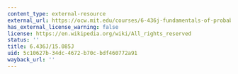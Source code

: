 ```yaml
---
content_type: external-resource
external_url: https://ocw.mit.edu/courses/6-436j-fundamentals-of-probability-fall-2018/
has_external_license_warning: false
license: https://en.wikipedia.org/wiki/All_rights_reserved
status: ''
title: 6.436J/15.085J
uid: 5c10627b-34dc-4672-b70c-bdf460772a91
wayback_url: ''
---
```

